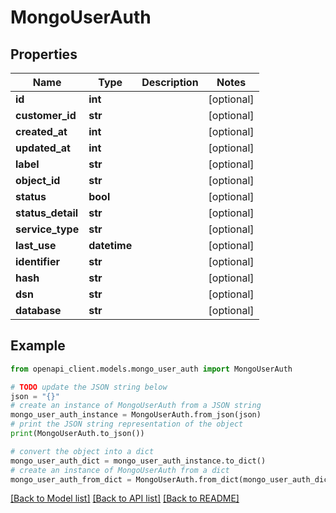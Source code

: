 # MongoUserAuth


## Properties

Name | Type | Description | Notes
------------ | ------------- | ------------- | -------------
**id** | **int** |  | [optional] 
**customer_id** | **str** |  | [optional] 
**created_at** | **int** |  | [optional] 
**updated_at** | **int** |  | [optional] 
**label** | **str** |  | [optional] 
**object_id** | **str** |  | [optional] 
**status** | **bool** |  | [optional] 
**status_detail** | **str** |  | [optional] 
**service_type** | **str** |  | [optional] 
**last_use** | **datetime** |  | [optional] 
**identifier** | **str** |  | [optional] 
**hash** | **str** |  | [optional] 
**dsn** | **str** |  | [optional] 
**database** | **str** |  | [optional] 

## Example

```python
from openapi_client.models.mongo_user_auth import MongoUserAuth

# TODO update the JSON string below
json = "{}"
# create an instance of MongoUserAuth from a JSON string
mongo_user_auth_instance = MongoUserAuth.from_json(json)
# print the JSON string representation of the object
print(MongoUserAuth.to_json())

# convert the object into a dict
mongo_user_auth_dict = mongo_user_auth_instance.to_dict()
# create an instance of MongoUserAuth from a dict
mongo_user_auth_from_dict = MongoUserAuth.from_dict(mongo_user_auth_dict)
```
[[Back to Model list]](../README.md#documentation-for-models) [[Back to API list]](../README.md#documentation-for-api-endpoints) [[Back to README]](../README.md)


